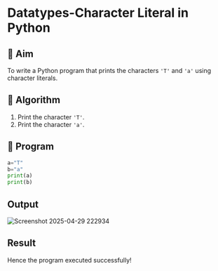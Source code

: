 # Datatypes-Character Literal in Python

## 🎯 Aim
To write a Python program that prints the characters `'T'` and `'a'` using character literals.

## 🧠 Algorithm
1. Print the character `'T'`.
2. Print the character `'a'`.

## 🧾 Program
```python
a="T"
b="a"
print(a)
print(b)
```

## Output
![Screenshot 2025-04-29 222934](https://github.com/user-attachments/assets/683fc8e6-3837-4b36-98cc-4df183f2f6ce)


## Result
Hence the program executed successfully!
